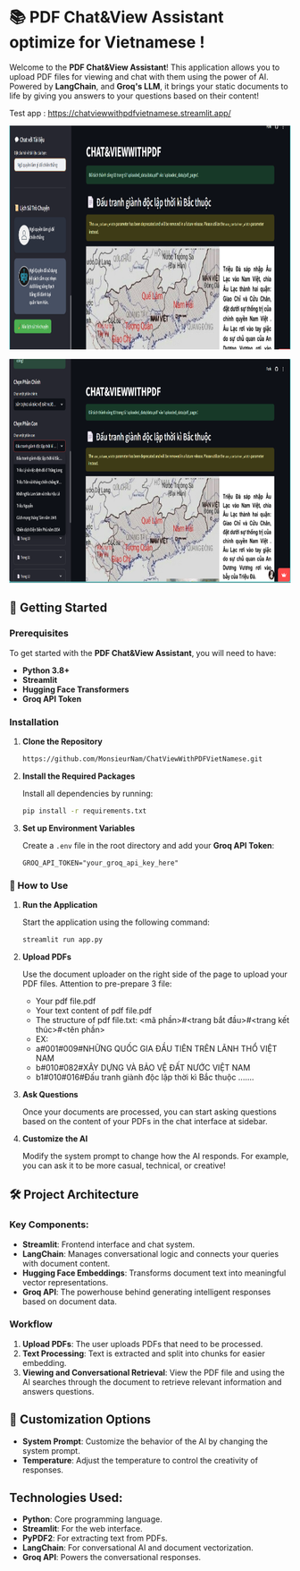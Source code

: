# 📚 PDF Chat&View Assistant optimize for Vietnamese !

Welcome to the **PDF Chat&View Assistant**! This application allows you to upload PDF files for viewing and chat with them using the power of AI. Powered by **LangChain**, and **Groq's LLM**, it brings your static documents to life by giving you answers to your questions based on their content!

Test app : https://chatviewwithpdfvietnamese.streamlit.app/


<p align="center">
  <img src="https://github.com/MonsieurNam/ChatViewWithPDFVietNamese/blob/main/image/Screenshot%202025-01-18%20220154.png" alt="Centered image" width="1200" height="400" />
</p>

<p align="center">
  <img src="https://github.com/MonsieurNam/ChatViewWithPDFVietNamese/blob/main/image/Screenshot%202025-01-18%20220114.png" alt="Centered image" width="1200" height="400" />
</p>

## 🚀 Getting Started

### Prerequisites

To get started with the **PDF Chat&View Assistant**, you will need to have:

- **Python 3.8+**
- **Streamlit**
- **Hugging Face Transformers**
- **Groq API Token**

### Installation

1. **Clone the Repository**

   ```bash
   https://github.com/MonsieurNam/ChatViewWithPDFVietNamese.git
   ```

2. **Install the Required Packages**

   Install all dependencies by running:

   ```bash
   pip install -r requirements.txt
   ```

3. **Set up Environment Variables**

   Create a `.env` file in the root directory and add your **Groq API Token**:

   ```plaintext
   GROQ_API_TOKEN="your_groq_api_key_here"
   ```
### 🎯 How to Use

1. **Run the Application**

   Start the application using the following command:

   ```bash
   streamlit run app.py 
   ```

2. **Upload PDFs**

   Use the document uploader on the right side of the page to upload your PDF files.
   Attention to pre-prepare 3 file:
   - Your pdf file.pdf
   - Your text content of pdf file.pdf
   - The structure of pdf file.txt: <mã phần>#<trang bắt đầu>#<trang kết thúc>#<tên phần>
   + EX:
   + a#001#009#NHỮNG QUỐC GIA ĐẦU TIÊN TRÊN LÃNH THỔ VIỆT NAM
   + b#010#082#XÂY DỰNG VÀ BẢO VỆ ĐẤT NƯỚC VIỆT NAM
   + b1#010#016#Đấu tranh giành độc lập thời kì Bắc thuộc
   .......


3. **Ask Questions**

   Once your documents are processed, you can start asking questions based on the content of your PDFs in the chat interface at sidebar.

4. **Customize the AI**

   Modify the system prompt to change how the AI responds. For example, you can ask it to be more casual, technical, or creative!


## 🛠️ Project Architecture

### Key Components:

- **Streamlit**: Frontend interface and chat system.
- **LangChain**: Manages conversational logic and connects your queries with document content.
- **Hugging Face Embeddings**: Transforms document text into meaningful vector representations.
- **Groq API**: The powerhouse behind generating intelligent responses based on document data.

### Workflow

1. **Upload PDFs**: The user uploads PDFs that need to be processed.
2. **Text Processing**: Text is extracted and split into chunks for easier embedding.
3. **Viewing and Conversational Retrieval**: View the PDF file and using the AI searches through the document to retrieve relevant information and answers questions.

## 🌟 Customization Options

- **System Prompt**: Customize the behavior of the AI by changing the system prompt.
- **Temperature**: Adjust the temperature to control the creativity of responses.

## Technologies Used:
- **Python**: Core programming language.
- **Streamlit**: For the web interface.
- **PyPDF2**: For extracting text from PDFs.
- **LangChain**: For conversational AI and document vectorization.
- **Groq API**: Powers the conversational responses.


